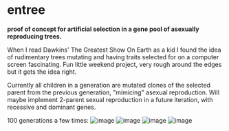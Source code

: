 # entree
**proof of concept for artificial selection in a gene pool of asexually reproducing trees.**

When I read Dawkins' The Greatest Show On Earth as a kid I found the idea of rudimentary trees mutating and having traits selected for on a computer screen fascinating. Fun little weekend project, very rough around the edges but it gets the idea right. 

Currently all children in a generation are mutated clones of the selected parent from the previous generation, "mimicing" asexual reproduction. Will maybe implement 2-parent sexual reproduction in a future iteration, with recessive and dominant genes.

100 generations a few times:
![image](https://user-images.githubusercontent.com/111729660/189507550-619e12f9-31d1-4ee8-a1b9-5808c8989357.png)
![image](https://user-images.githubusercontent.com/111729660/189507551-873ed234-734f-44bd-aff8-d3dd0ebdb2e6.png)
![image](https://user-images.githubusercontent.com/111729660/189507553-71250060-5d5e-4912-9062-c8002ff73b70.png)
![image](https://user-images.githubusercontent.com/111729660/189507554-a9ac3ee6-0e34-47cd-a6b7-dca17a8d015a.png)
